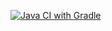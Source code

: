[![Java CI with Gradle](https://github.com/Karamellnay/Selenide/actions/workflows/gradle.yml/badge.svg)](https://github.com/Karamellnay/Selenide/actions/workflows/gradle.yml)